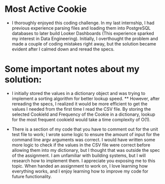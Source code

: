 # Most Active Cookie
- I thoroughly enjoyed this coding challenge. In my last internship, I had previous experience parsing files and loading them into PostgreSQL databases to later build Looker Dashboards (This experience sparked my interest in Data Engineering). Initially, I overthought the problem and made a couple of coding mistakes right away, but the solution became evident after I calmed down and reread the specs. 

# Some important notes about my solution:

* I initially stored the values in a dictionary object and was trying to implement a sorting algorithm for better lookup speed.
** However, after rereading the specs, I realized it would be more efficient to get the values I needed from the first time I read the CSV file. By storing the selected CookieId and Frequency of the Cookie in a dictionary, lookup for the most frequent cookieId would take a time complexity of O(1).

* There is a section of my code that you have to comment out for the unit test file to work; I wrote some logic to ensure the amount of input for the command line argv arguments was correct. 
I would have written some more logic to check if the values in the CSV file were correct before allowing them into my dictionary, but I thought that was outside the spec of the assignment.
I am unfamiliar with building systems, but I will research how to implement them. I appreciate you exposing me to this topic.
When handed an assignment to work on, I love learning how everything works, and I enjoy learning how to improve my code for future functionality.
